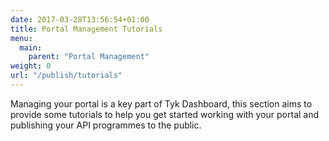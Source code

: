 ```yaml
---
date: 2017-03-28T13:56:54+01:00
title: Portal Management Tutorials
menu:
  main:
    parent: "Portal Management"
weight: 0
url: "/publish/tutorials"
---
```


Managing your portal is a key part of Tyk Dashboard, this section aims to provide some tutorials to help you get started working with your portal and publishing your API programmes to the public.